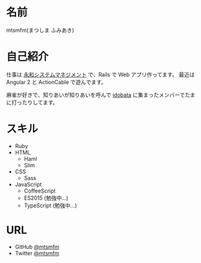 # 名前

mtsmfm(まつしま ふみあき)

# 自己紹介

仕事は [永和システムマネジメント](http://agile.esm.co.jp) で、Rails で Web アプリ作ってます。
最近は Angular 2 と ActionCable で遊んでます。

麻雀が好きで、知りあいが知りあいを呼んで [idobata](https://idobata.io/organizations/mahjong/rooms/mahjong/join_request/60247d50-7e3b-40ae-b090-052e7495b52b) に集まったメンバーでたまに打ったりしてます。

# スキル

- Ruby
- HTML
  - Haml
  - Slim
- CSS
  - Sass
- JavaScript
  - CoffeeScript
  - ES2015 (勉強中...)
  - TypeScript (勉強中...)

# URL

- GitHub [@mtsmfm](https://github.com/mtsmfm)
- Twitter [@mtsmfm](https://twitter.com/mtsmfm)

